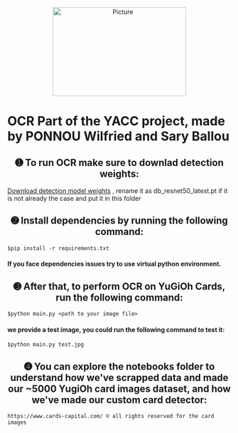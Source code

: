 <p align="center">
<img src="https://img.icons8.com/ios-glyphs/512/general-ocr.png" 
        alt="Picture" 
        width="300" 
        height="200" 
        style="display: block; margin: 0 auto" />
</p>

# OCR Part of the YACC project, made by PONNOU Wilfried and Sary Ballou
## <div align="center">➊ To run OCR make sure to downlad detection weights:</div>
[Download detection model weights](https://drive.google.com/file/d/1Dyw5hAkQwpBJsnJRdbFyc3o1PIM1jk3M/view?usp=sharing)
, rename it as db_resnet50_latest.pt if it is not already the case and put it in this folder
## <div align="center">➋ Install dependencies by running the following command:</div>
```
$pip install -r requirements.txt
```
#### If you face dependencies issues try to use virtual python environment.
## <div align="center">➌ After that, to perform OCR on YuGiOh Cards, run the following command:</div>
```
$python main.py <path to your image file>
```
#### we provide a test image, you could run the following command to test it:
```
$python main.py test.jpg
```
## <div align="center">➍ You can explore the notebooks folder to understand how we've scrapped data and made our ~5000 YugiOh card images dataset, and how we've made our custom card detector:</div>
```
https://www.cards-capital.com/ © all rights reserved for the card images
```

